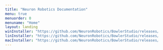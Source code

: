 ```yaml
---
title: "Neuron Robotics Documentation"
menu: true
menuorder: 0
menuname: "Home"
layout: landing
winInstaller: "https://github.com/NeuronRobotics/BowlerStudio/releases/download/0.4.4/Windows-BowlerStudio-0.4.4.exe"
linInstaller: "https://github.com/NeuronRobotics/BowlerStudio/releases/download/0.4.4/Ubuntu-BowlerStudio-0.4.4.deb"
macInstaller: "https://github.com/NeuronRobotics/BowlerStudio/releases/download/0.4.4/MacOSX-BowlerStudio-0.4.4.zip"
---
```


